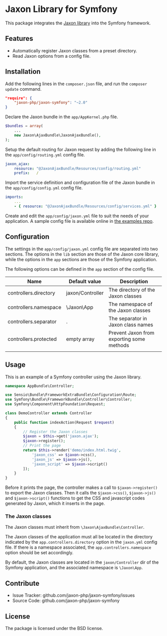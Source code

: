 Jaxon Library for Symfony
=========================

This package integrates the [Jaxon library](https://github.com/jaxon-php/jaxon-core) into the Symfony framework.

Features
--------

- Automatically register Jaxon classes from a preset directory.
- Read Jaxon options from a config file.

Installation
------------

Add the following lines in the `composer.json` file, and run the `composer update` command.
```json
"require": {
    "jaxon-php/jaxon-symfony": "~2.0"
}
```

Declare the Jaxon bundle in the `app/AppKernel.php` file.
```php
$bundles = array(
    ...
    new Jaxon\AjaxBundle\JaxonAjaxBundle(),
);
```

Setup the default routing for Jaxon request by adding the following line in the `app/config/routing.yml` config file.
```yaml
jaxon_ajax:
    resource: "@JaxonAjaxBundle/Resources/config/routing.yml"
    prefix:   /
```

Import the service definition and configuration file of the Jaxon bundle in the `app/config/config.yml` config file.
```yaml
imports:
    ...
    - { resource: "@JaxonAjaxBundle/Resources/config/services.yml" }
```

Create and edit the `app/config/jaxon.yml` file to suit the needs of your application.
A sample config file is available online in [the examples repo](https://github.com/jaxon-php/jaxon-examples/blob/master/frameworks/symfony/app/config/jaxon.yml).

Configuration
------------

The settings in the `app/config/jaxon.yml` config file are separated into two sections.
The options in the `lib` section are those of the Jaxon core library, while the options in the `app` sections are those of the Symfony application.

The following options can be defined in the `app` section of the config file.

| Name | Default value | Description |
|------|---------------|-------------|
| controllers.directory | jaxon/Controller | The directory of the Jaxon classes |
| controllers.namespace | \Jaxon\App  | The namespace of the Jaxon classes |
| controllers.separator | .           | The separator in Jaxon class names |
| controllers.protected | empty array | Prevent Jaxon from exporting some methods |
| | | |

Usage
-----

This is an example of a Symfony controller using the Jaxon library.
```php
namespace AppBundle\Controller;

use Sensio\Bundle\FrameworkExtraBundle\Configuration\Route;
use Symfony\Bundle\FrameworkBundle\Controller\Controller;
use Symfony\Component\HttpFoundation\Request;

class DemoController extends Controller
{
    public function indexAction(Request $request)
    {
        // Register the Jaxon classes
        $jaxon = $this->get('jaxon.ajax');
        $jaxon->register();
        // Print the page
        return $this->render('demo/index.html.twig',
            'jaxon_css' => $jaxon->css(),
            'jaxon_js' => $jaxon->js(),
            'jaxon_script' => $jaxon->script()
        ]);
    }
}
```

Before it prints the page, the controller makes a call to `$jaxon->register()` to export the Jaxon classes.
Then it calls the `$jaxon->css()`, `$jaxon->js()` and `$jaxon->script()` functions to get the CSS and javascript codes generated by Jaxon, which it inserts in the page.

### The Jaxon classes

The Jaxon classes must inherit from `\Jaxon\AjaxBundle\Controller`.

The Jaxon classes of the application must all be located in the directory indicated by the `app.controllers.directory` option in the `jaxon.yml` config file.
If there is a namespace associated, the `app.controllers.namespace` option should be set accordingly.

By default, the Jaxon classes are located in the `jaxon/Controller` dir of the Symfony application, and the associated namespace is `\Jaxon\App`.

Contribute
----------

- Issue Tracker: github.com/jaxon-php/jaxon-symfony/issues
- Source Code: github.com/jaxon-php/jaxon-symfony

License
-------

The package is licensed under the BSD license.

